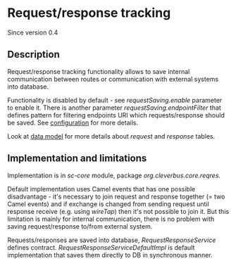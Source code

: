 # Request/response tracking

Since version 0.4

## Description

Request/response tracking functionality allows to save internal communication between routes or communication with external systems into database. 

Functionality is disabled by default - see *requestSaving.enable* parameter to enable it. There is another parameter *requestSaving.endpointFilter* that defines pattern for filtering endpoints URI which requests/response should be saved. See [configuration](Configuration) for more details.

Look at <a href='../Architecture/Data-model'>data model</a> for more details about <i>request</i> and <i>response</i> tables.

## Implementation and limitations

Implementation is in *sc-core* module, package *org.cleverbus.core.reqres.*

Default implementation uses Camel events that has one possible disadvantage - it's necessary to join request and response together (= two Camel events) and if exchange is changed from sending request until response receive (e.g. using *wireTap*) then it's not possible to join it. But this limitation is mainly for internal communication, there is no problem with saving request/response to/from external system.

Requests/responses are saved into database, *RequestResponseService* defines contract. *RequestResponseServiceDefaultImpl* is default implementation that saves them directly to DB in synchronous manner.

